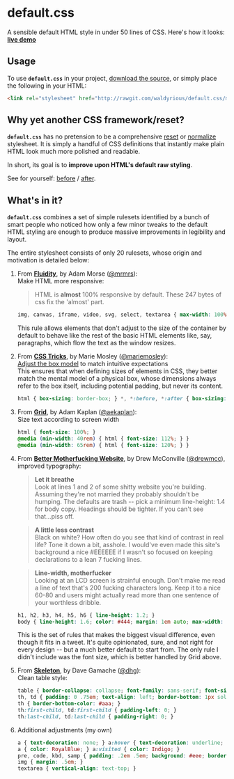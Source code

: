 # default.css
A sensible default HTML style in under 50 lines of CSS.
Here's how it looks: **[live demo](http://waldyrious.github.io/default.css)**

## Usage

To use **`default.css`** in your project,
[download the source](https://raw.githubusercontent.com/waldyrious/default.css/master/default.css),
or simply place the following in your HTML:

```html
<link rel="stylesheet" href="http://rawgit.com/waldyrious/default.css/master/default.css" />
```

## Why yet another CSS framework/reset?

**`default.css`** has no pretension to be a comprehensive
[reset](http://meyerweb.com/eric/tools/css/reset/)
or [normalize](https://necolas.github.io/normalize.css/) stylesheet.
It is simply a handful of CSS definitions that instantly make plain HTML
look much more polished and readable.

In short, its goal is to **improve upon HTML's default raw styling**.

See for yourself:
[before](http://waldyrious.github.io/default.css/unstyled.xhtml) /
[after](http://waldyrious.github.io/default.css).

## What's in it?

**`default.css`** combines a set of simple rulesets
identified by a bunch of smart people
who noticed how only a few minor tweaks to the default HTML styling
are enough to produce massive improvements in legibility and layout.

The entire stylesheet consists of only 20 rulesets,
whose origin and motivation is detailed below:

1. From **[Fluidity](http://fluidity.sexy)**, by Adam Morse ([@mrmrs](https://github.com/mrmrs)):  
   Make HTML more responsive:
   > HTML is **almost** 100% responsive by default. These 247 bytes of css fix the 'almost' part.

   ```css
   img, canvas, iframe, video, svg, select, textarea { max-width: 100%; }
   ```
   This rule allows elements that don't adjust to the size of the container by default
   to behave like the rest of the basic HTML elements
   like, say, paragraphs, which flow the text as the window resizes.

2. From **[CSS Tricks](https://css-tricks.com/box-sizing)**, by Marie Mosley ([@mariemosley](https://github.com/mariemosley)):  
   [Adjust the box model](https://en.wikipedia.org/wiki/Internet_Explorer_box_model_bug#Support_for_Internet_Explorer.27s_box_model)
   to match intuitive expectations  
   This ensures that when defining sizes of elements in CSS,
   they better match the mental model of a physical box,
   whose dimensions always refer to the box itself, including potential padding,
   but never its content.
   ```css
   html { box-sizing: border-box; } *, *:before, *:after { box-sizing: inherit; }
   ```
   
3. From **[Grid](http://adamkaplan.me/grid)**, by Adam Kaplan ([@aekaplan](https://github.com/aekaplan)):  
   Size text according to screen width
   ```css
   html { font-size: 100%; }
   @media (min-width: 40rem) { html { font-size: 112%; } }
   @media (min-width: 65rem) { html { font-size: 120%; } }
   ```

4. From **[Better Motherfucking Website](http://bettermotherfuckingwebsite.com)**, by Drew McConville ([@drewmcc](https://github.com/drewmcc)),
   improved typography:
   > **Let it breathe**  
   > Look at lines 1 and 2 of some shitty website you're building. Assuming they're not married they probably shouldn't be humping.
   > The defaults are trash -- pick a minimum line-height: 1.4 for body copy. Headings should be tighter. If you can't see that...piss off.

   > **A little less contrast**  
   > Black on white? How often do you see that kind of contrast in real life? Tone it down a bit, asshole. I would've even made this site's background a nice #EEEEEE if I wasn't so focused on keeping declarations to a lean 7 fucking lines.

   > **Line-width, motherfucker**  
   > Looking at an LCD screen is strainful enough. Don't make me read a line of text that's 200 fucking characters long. Keep it to a nice 60-80 and users might actually read more than one sentence of your worthless dribble.

   ```css
   h1, h2, h3, h4, h5, h6 { line-height: 1.2; }
   body { line-height: 1.6; color: #444; margin: 1em auto; max-width: 35em; }
   ```
   This is the set of rules that makes the biggest visual difference, even though it fits in a tweet.
   It's quite opinionated, sure, and not right for every design -- but a much better default to start from.
   The only rule I didn't include was the font size, which is better handled by Grid above.

5. From **[Skeleton](http://getskeleton.com)**, by Dave Gamache ([@dhg](https://github.com/dhg)):  
   Clean table style:
   ```css
   table { border-collapse: collapse; font-family: sans-serif; font-size: 90%; }
   th, td { padding: 0 .75em; text-align: left; border-bottom: 1px solid #ddd; }
   th { border-bottom-color: #aaa; }
   th:first-child, td:first-child { padding-left: 0; }
   th:last-child, td:last-child { padding-right: 0; }
   ```

6. Additional adjustments (my own)
   ```css
   a { text-decoration: none; } a:hover { text-decoration: underline; }
   a { color: RoyalBlue; } a:visited { color: Indigo; }
   pre, code, kbd, samp { padding: .2em .5em; background: #eee; border-radius: 4px; }
   img { margin: .5em; }
   textarea { vertical-align: text-top; }
   ```
